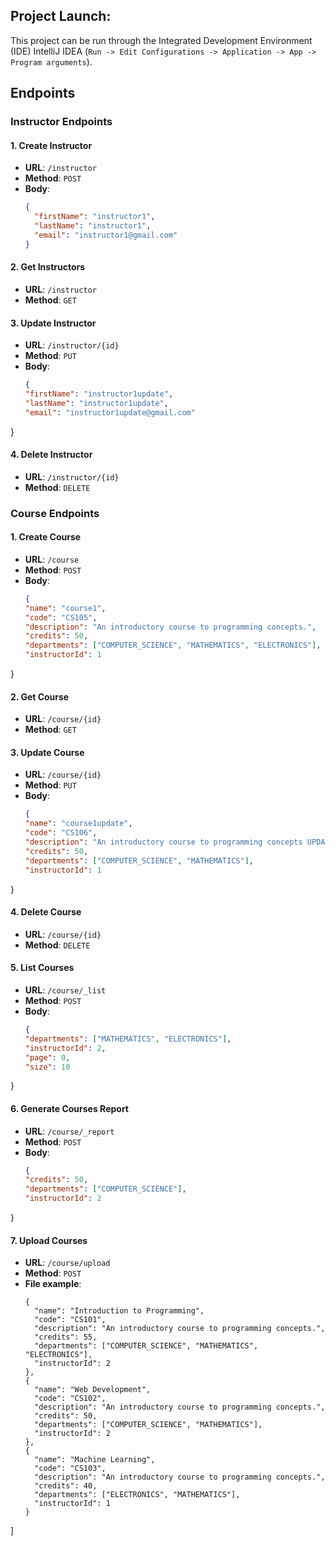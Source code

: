 ## Project Launch:

This project can be run through the Integrated Development Environment (IDE) IntelliJ IDEA (`Run -> Edit Configurations -> Application -> App -> Program arguments`).


## Endpoints

### Instructor Endpoints

#### 1. Create Instructor

- **URL**: `/instructor`
- **Method**: `POST`
- **Body**:
  ```json
  {
    "firstName": "instructor1",
    "lastName": "instructor1",
    "email": "instructor1@gmail.com"
  }

#### 2. Get Instructors

- **URL**: `/instructor`
- **Method**: `GET`

#### 3. Update Instructor

- **URL**: `/instructor/{id}`
- **Method**: `PUT`
- **Body**:
  ```json
  {
  "firstName": "instructor1update",
  "lastName": "instructor1update",
  "email": "instructor1update@gmail.com"
}

#### 4. Delete Instructor

- **URL**: `/instructor/{id}`
- **Method**: `DELETE`

### Course Endpoints

#### 1. Create Course

- **URL**: `/course`
- **Method**: `POST`
- **Body**:
  ```json
  {
  "name": "course1",
  "code": "CS105",
  "description": "An introductory course to programming concepts.",
  "credits": 50,
  "departments": ["COMPUTER_SCIENCE", "MATHEMATICS", "ELECTRONICS"],
  "instructorId": 1
}

#### 2. Get Course

- **URL**: `/course/{id}`
- **Method**: `GET`

#### 3. Update Course

- **URL**: `/course/{id}`
- **Method**: `PUT`
- **Body**:
  ```json
  {
  "name": "course1update",
  "code": "CS106",
  "description": "An introductory course to programming concepts UPDATE.",
  "credits": 50,
  "departments": ["COMPUTER_SCIENCE", "MATHEMATICS"],
  "instructorId": 1
}

#### 4. Delete Course

- **URL**: `/course/{id}`
- **Method**: `DELETE`

#### 5. List Courses

- **URL**: `/course/_list`
- **Method**: `POST`
- **Body**:
  ```json
  {
  "departments": ["MATHEMATICS", "ELECTRONICS"],
  "instructorId": 2,
  "page": 0,
  "size": 10
}
#### 6. Generate Courses Report

- **URL**: `/course/_report`
- **Method**: `POST`
- **Body**:
  ```json
  {
  "credits": 50,
  "departments": ["COMPUTER_SCIENCE"],
  "instructorId": 2
}

#### 7. Upload Courses

- **URL**: `/course/upload`
- **Method**: `POST`
- **File example**:
  ```[
  {
    "name": "Introduction to Programming",
    "code": "CS101",
    "description": "An introductory course to programming concepts.",
    "credits": 55,
    "departments": ["COMPUTER_SCIENCE", "MATHEMATICS", "ELECTRONICS"],
    "instructorId": 2
  },
  {
    "name": "Web Development",
    "code": "CS102",
    "description": "An introductory course to programming concepts.",
    "credits": 50,
    "departments": ["COMPUTER_SCIENCE", "MATHEMATICS"],
    "instructorId": 2
  },
  {
    "name": "Machine Learning",
    "code": "CS103",
    "description": "An introductory course to programming concepts.",
    "credits": 40,
    "departments": ["ELECTRONICS", "MATHEMATICS"],
    "instructorId": 1
  }
]
  

